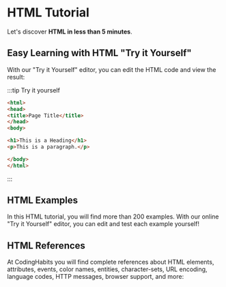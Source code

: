 # HTML Tutorial

Let's discover **HTML in less than 5 minutes**.

## Easy Learning with HTML "Try it Yourself"

With our "Try it Yourself" editor, you can edit the HTML code and view the result:

:::tip Try it yourself
```html live
<html>
<head>
<title>Page Title</title>
</head>
<body>

<h1>This is a Heading</h1>
<p>This is a paragraph.</p>

</body>
</html>
```
:::

## HTML Examples

In this HTML tutorial, you will find more than 200 examples. With our online "Try it Yourself" editor, you can edit and test each example yourself!

## HTML References

At CodingHabits you will find complete references about HTML elements, attributes, events, color names, entities, character-sets, URL encoding, language codes, HTTP messages, browser support, and more: